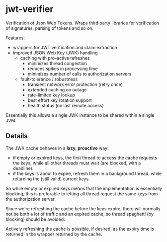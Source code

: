 
# jwt-verifier
Verification of Json Web Tokens. Wraps third party libraries for verification of signatures, parsing of tokens and so on.

Features:
 
 * wrappers for JWT verification and claim extraction
 * improved JSON Web Key (JWK) handling
   * caching with pro-active refreshes 
      * minimizes thread congestion
       * reduces spikes in processing time
       * minimizes number of calls to authorization servers
   * fault-tolerance / robustness
      * transient network error protection (retry once)
      * extended caching on outage
      * rate-limited key lookup
      * best effort key rotation support
      * health status (on last remote access)

Essentially this allows a single JWK instance to be shared within a single JVM.

## Details 
The JWK cache behaves in a __lazy, proactive__ way:

 * if empty or expired keys, the first thread to access the cache requests the keys, while all other threads must wait (are blocked, with a deadline). 
 * if the keys is about to expire, refresh them in a background thread, while returning the (still valid) current keys.

So while empty or expired keys means that the implementation is essentially blocking, this is preferable to letting all thread request the same keys from the authorization server.

Since we're refreshing the cache before the keys expire, there will normally not be both a lot of traffic and an expired cache; so thread spaghetti (by blocking) should be avoided.
 
Actively refreshing the cache is possible, if desired, as the expiry time is returned in the wrapper returned by the cache.

